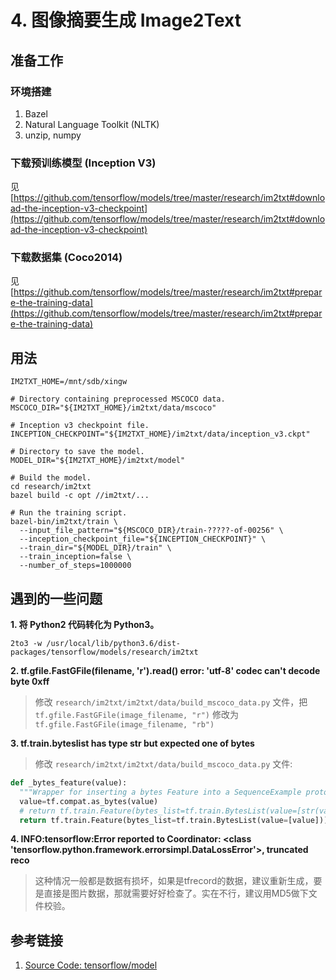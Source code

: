 # 4. 图像摘要生成 Image2Text

## 准备工作
### 环境搭建
1. Bazel
2. Natural Language Toolkit (NLTK)
3. unzip, numpy

### 下载预训练模型 (Inception V3)
见 [https://github.com/tensorflow/models/tree/master/research/im2txt#download-the-inception-v3-checkpoint](https://github.com/tensorflow/models/tree/master/research/im2txt#download-the-inception-v3-checkpoint)

### 下载数据集 (Coco2014)
见 [https://github.com/tensorflow/models/tree/master/research/im2txt#prepare-the-training-data](https://github.com/tensorflow/models/tree/master/research/im2txt#prepare-the-training-data)

## 用法
```Shell
IM2TXT_HOME=/mnt/sdb/xingw

# Directory containing preprocessed MSCOCO data.
MSCOCO_DIR="${IM2TXT_HOME}/im2txt/data/mscoco"

# Inception v3 checkpoint file.
INCEPTION_CHECKPOINT="${IM2TXT_HOME}/im2txt/data/inception_v3.ckpt"

# Directory to save the model.
MODEL_DIR="${IM2TXT_HOME}/im2txt/model"

# Build the model.
cd research/im2txt
bazel build -c opt //im2txt/...

# Run the training script.
bazel-bin/im2txt/train \
  --input_file_pattern="${MSCOCO_DIR}/train-?????-of-00256" \
  --inception_checkpoint_file="${INCEPTION_CHECKPOINT}" \
  --train_dir="${MODEL_DIR}/train" \
  --train_inception=false \
  --number_of_steps=1000000
```

## 遇到的一些问题
**1. 将 Python2 代码转化为 Python3。**  
```Shell
2to3 -w /usr/local/lib/python3.6/dist-packages/tensorflow/models/research/im2txt 
```

**2. tf.gfile.FastGFile(filename, 'r').read() error: 'utf-8' codec can't decode byte 0xff**   
> 修改 `research/im2txt/im2txt/data/build_mscoco_data.py` 文件，把 `tf.gfile.FastGFile(image_filename, "r")` 修改为 `tf.gfile.FastGFile(image_filename, "rb")` 

**3. tf.train.byteslist has type str but expected one of bytes**  
> 修改 `research/im2txt/im2txt/data/build_mscoco_data.py` 文件:   
```Python
def _bytes_feature(value):
  """Wrapper for inserting a bytes Feature into a SequenceExample proto."""
  value=tf.compat.as_bytes(value)
  # return tf.train.Feature(bytes_list=tf.train.BytesList(value=[str(value)]))
  return tf.train.Feature(bytes_list=tf.train.BytesList(value=[value]))
```

**4. INFO:tensorflow:Error reported to Coordinator: <class 'tensorflow.python.framework.errorsimpl.DataLossError'>, truncated reco**  
> 这种情况一般都是数据有损坏，如果是tfrecord的数据，建议重新生成，要是直接是图片数据，那就需要好好检查了。实在不行，建议用MD5做下文件校验。  


## 参考链接
1. [Source Code: tensorflow/model](https://github.com/tensorflow/models/tree/master/research/im2txt)
